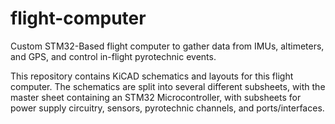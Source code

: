 # flight-computer
Custom STM32-Based flight computer to gather data from IMUs, altimeters, and GPS, and control in-flight pyrotechnic events.

This repository contains KiCAD schematics and layouts for this flight computer. The schematics are split into several different subsheets, with the master sheet containing an STM32 Microcontroller, with subsheets for power supply circuitry, sensors, pyrotechnic channels, and ports/interfaces.
